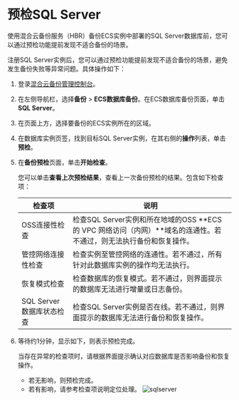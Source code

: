 # 预检SQL Server

使用混合云备份服务（HBR）备份ECS实例中部署的SQL Server数据库前，您可以通过预检功能提前发现不适合备份的场景。

注册SQL Server实例后，您可以通过预检功能提前发现不适合备份的场景，避免发生备份失败等异常问题。具体操作如下：

1.  登录[混合云备份管理控制台](https://hbr.console.aliyun.com)。

2.  在左侧导航栏，选择**备份** \> **ECS数据库备份**。在ECS数据库备份页面，单击**SQL Server**。

3.  在页面上方，选择要备份的ECS实例所在的区域。

4.  在数据库实例页签，找到目标SQL Server实例，在其右侧的**操作**列表，单击**预检**。

5.  在**备份预检**页面，单击**开始检查**。

    您可以单击**查看上次预检结果**，查看上一次备份预检的结果。包含如下检查项：

    |检查项|说明|
    |---|--|
    |OSS连接性检查|检查SQL Server实例和所在地域的OSS **ECS 的 VPC 网络访问（内网）**域名的连通性。若不通过，则无法执行备份和恢复操作。|
    |管控网络连接性检查|检查实例至管控网络的连通性。若不通过，所有针对此数据库实例的操作均无法执行。|
    |恢复模式检查|检查数据库的恢复模式。若不通过，则界面提示的数据库无法进行增量或日志备份。|
    |SQL Server数据库状态检查|检查SQL Server实例是否在线。若不通过，则界面提示的数据库无法进行备份和恢复操作。|

6.  等待约1分钟，显示如下，则表示预检完成。

    当存在异常的检查项时，请根据界面提示确认对应数据库是否影响备份和恢复操作。

    -   若无影响，则预检完成。
    -   若有影响，请参考检查项说明定位处理。
    ![sqlserver](https://static-aliyun-doc.oss-accelerate.aliyuncs.com/assets/img/zh-CN/3208725161/p247037.png)


